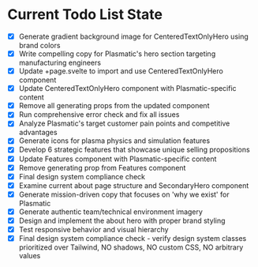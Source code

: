 <!-- DO NOT EDIT - Managed by todo_list tool -->
<!-- Updated: 2025-09-28T00:35:58.365Z -->

# Current Todo List State

- [x] Generate gradient background image for CenteredTextOnlyHero using brand colors
- [x] Write compelling copy for Plasmatic's hero section targeting manufacturing engineers
- [x] Update +page.svelte to import and use CenteredTextOnlyHero component
- [x] Update CenteredTextOnlyHero component with Plasmatic-specific content
- [x] Remove all generating props from the updated component
- [x] Run comprehensive error check and fix all issues
- [x] Analyze Plasmatic's target customer pain points and competitive advantages
- [x] Generate icons for plasma physics and simulation features
- [x] Develop 6 strategic features that showcase unique selling propositions
- [x] Update Features component with Plasmatic-specific content
- [x] Remove generating prop from Features component
- [x] Final design system compliance check
- [x] Examine current about page structure and SecondaryHero component
- [x] Generate mission-driven copy that focuses on 'why we exist' for Plasmatic
- [x] Generate authentic team/technical environment imagery
- [x] Design and implement the about hero with proper brand styling
- [x] Test responsive behavior and visual hierarchy
- [x] Final design system compliance check - verify design system classes prioritized over Tailwind, NO shadows, NO custom CSS, NO arbitrary values
